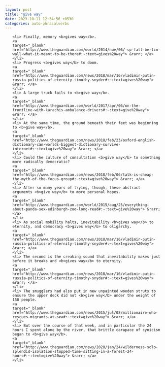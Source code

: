 ```yaml
---
layout: post
title: "give way"
date: 2023-10-11 12:34:56 +0530
categories: auto-phrasalverbs
---
```

<ol>

    <li> Finally, memory <b>gives way</b>.
    <a 
    target="_blank" 
    href="http://www.theguardian.com/world/2014/nov/06/-sp-fall-berlin-wall-what-it-meant-to-be-there#:~:text=gives%20way"> &rarr; </a>
    </li>
    <li> Progress <b>gives way</b> to doom.
    <a 
    target="_blank" 
    href="http://www.theguardian.com/news/2018/mar/16/vladimir-putin-russia-politics-of-eternity-timothy-snyder#:~:text=gives%20way"> &rarr; </a>
    </li>
    <li> A large truck fails to <b>give way</b>.
    <a 
    target="_blank" 
    href="http://www.theguardian.com/world/2017/apr/06/on-the-frontline-with-karachis-ambulance-drivers#:~:text=give%20way"> &rarr; </a>
    </li>
    <li> At the same time, the ground beneath their feet was beginning to <b>give way</b>.
    <a 
    target="_blank" 
    href="http://www.theguardian.com/news/2018/feb/23/oxford-english-dictionary-can-worlds-biggest-dictionary-survive-internet#:~:text=give%20way"> &rarr; </a>
    </li>
    <li> Could the culture of consultation <b>give way</b> to something more radically democratic?
    <a 
    target="_blank" 
    href="http://www.theguardian.com/news/2018/feb/06/talk-is-cheap-the-myth-of-the-focus-group#:~:text=give%20way"> &rarr; </a>
    </li>
    <li> After so many years of trying, though, these abstract arguments <b>give way</b> to more personal hopes.
    <a 
    target="_blank" 
    href="http://www.theguardian.com/world/2015/aug/25/everything-about-panda-sex-edinburgh-zoo-long-read#:~:text=give%20way"> &rarr; </a>
    </li>
    <li> As social mobility halts, inevitability <b>gives way</b> to eternity, and democracy <b>gives way</b> to oligarchy.
    <a 
    target="_blank" 
    href="http://www.theguardian.com/news/2018/mar/16/vladimir-putin-russia-politics-of-eternity-timothy-snyder#:~:text=gives%20way"> &rarr; </a>
    </li>
    <li> The second is the creaking sound that inevitability makes just before it breaks and <b>gives way</b> to eternity.
    <a 
    target="_blank" 
    href="http://www.theguardian.com/news/2018/mar/16/vladimir-putin-russia-politics-of-eternity-timothy-snyder#:~:text=gives%20way"> &rarr; </a>
    </li>
    <li> The smugglers had also put in new unpainted wooden struts to ensure the upper deck did not <b>give way</b> under the weight of 150 people.
    <a 
    target="_blank" 
    href="http://www.theguardian.com/news/2015/jul/08/millionaire-who-rescues-migrants-at-sea#:~:text=give%20way"> &rarr; </a>
    </li>
    <li> But over the course of that week, and in particular the 24 hours I spent alone by the river, that brittle carapace of cynicism began to <b>give way</b>.
    <a 
    target="_blank" 
    href="http://www.theguardian.com/news/2020/jan/24/wilderness-solo-splendid-isolation-stopped-time-sitting-in-a-forest-24-hours#:~:text=give%20way"> &rarr; </a>
    </li>